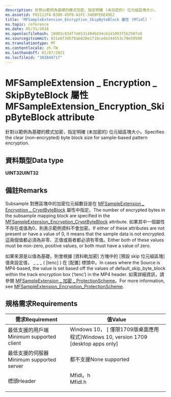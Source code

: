 ```yaml
---
description: 針對以範例為基礎的模式加密，指定明確 (未加密的) 位元組區塊大小。
ms.assetid: F65112FA-B380-45F8-A1FC-3408FE6E49E2
title: 'MFSampleExtension_Encryption_SkipByteBlock 屬性 (Mfidl) '
ms.topic: reference
ms.date: 05/31/2018
ms.openlocfilehash: 18003c03df7e65314846d34cb1d1093f5b2507a9
ms.sourcegitcommit: 831e8f3db78ab820e1710cede244553c70e50500
ms.translationtype: MT
ms.contentlocale: zh-TW
ms.lasthandoff: 01/07/2021
ms.locfileid: "103848717"
---
```

# <a name="mfsampleextension_encryption_skipbyteblock-attribute"></a><span data-ttu-id="061d1-103">MFSampleExtension \_ Encryption \_ SkipByteBlock 屬性</span><span class="sxs-lookup"><span data-stu-id="061d1-103">MFSampleExtension\_Encryption\_SkipByteBlock attribute</span></span>

<span data-ttu-id="061d1-104">針對以範例為基礎的模式加密，指定明確 (未加密的) 位元組區塊大小。</span><span class="sxs-lookup"><span data-stu-id="061d1-104">Specifies the clear (non-encrypted) byte block size for sample-based pattern encryption.</span></span>

## <a name="data-type"></a><span data-ttu-id="061d1-105">資料類型</span><span class="sxs-lookup"><span data-stu-id="061d1-105">Data type</span></span>

<span data-ttu-id="061d1-106">**UINT32**</span><span class="sxs-lookup"><span data-stu-id="061d1-106">**UINT32**</span></span>

## <a name="remarks"></a><span data-ttu-id="061d1-107">備註</span><span class="sxs-lookup"><span data-stu-id="061d1-107">Remarks</span></span>

<span data-ttu-id="061d1-108">Subsample 對應區塊中的加密位元組數目是在 [MFSampleExtension \_ Encryption \_ CryptByteBlock](mfsampleextension-encryption-cryptbyteblock.md) 屬性中指定。</span><span class="sxs-lookup"><span data-stu-id="061d1-108">The number of encrypted bytes in the subsample mapping block are specified in the [MFSampleExtension\_Encryption\_CryptByteBlock](mfsampleextension-encryption-cryptbyteblock.md) attribute.</span></span> <span data-ttu-id="061d1-109">如果其中一個屬性不存在或值為0，則表示範例資料不會加密。</span><span class="sxs-lookup"><span data-stu-id="061d1-109">If either of these attributes are not present or have a value of 0, it means that the sample data is not encrypted.</span></span> <span data-ttu-id="061d1-110">這兩個值都必須為非零、正值或兩者都必須有零值。</span><span class="sxs-lookup"><span data-stu-id="061d1-110">Either both of these values must be non-zero, positive values, or both must have a value of zero.</span></span>

<span data-ttu-id="061d1-111">如果來源是以值為基礎，則會根據 [資料軌加密] 方塊中的 [預設 skip 位元組區塊] 值來設定值， \_ \_ \_ ( [tenc] ) 在 [配置] 標頭中。</span><span class="sxs-lookup"><span data-stu-id="061d1-111">In cases where the Source is MP4-based, the value is set based off the values of default\_skip\_byte\_block within the track encryption box (‘tenc’) in the MP4 header.</span></span> <span data-ttu-id="061d1-112">如需詳細資訊，請參閱 [MFSampleExtension \_ 加密 \_ ProtectionScheme](mfsampleextension-encryption-protectionscheme.md)。</span><span class="sxs-lookup"><span data-stu-id="061d1-112">For more information, see [MFSampleExtension\_Encryption\_ProtectionScheme](mfsampleextension-encryption-protectionscheme.md).</span></span>

## <a name="requirements"></a><span data-ttu-id="061d1-113">規格需求</span><span class="sxs-lookup"><span data-stu-id="061d1-113">Requirements</span></span>



| <span data-ttu-id="061d1-114">需求</span><span class="sxs-lookup"><span data-stu-id="061d1-114">Requirement</span></span> | <span data-ttu-id="061d1-115">值</span><span class="sxs-lookup"><span data-stu-id="061d1-115">Value</span></span> |
|-------------------------------------|------------------------------------------------------------------------------------|
| <span data-ttu-id="061d1-116">最低支援的用戶端</span><span class="sxs-lookup"><span data-stu-id="061d1-116">Minimum supported client</span></span><br/> | <span data-ttu-id="061d1-117">Windows 10， \[ 僅限1709版桌面應用程式\]</span><span class="sxs-lookup"><span data-stu-id="061d1-117">Windows 10, version 1709 \[desktop apps only\]</span></span><br/>                          |
| <span data-ttu-id="061d1-118">最低支援的伺服器</span><span class="sxs-lookup"><span data-stu-id="061d1-118">Minimum supported server</span></span><br/> | <span data-ttu-id="061d1-119">都不支援</span><span class="sxs-lookup"><span data-stu-id="061d1-119">None supported</span></span><br/>                                                          |
| <span data-ttu-id="061d1-120">標頭</span><span class="sxs-lookup"><span data-stu-id="061d1-120">Header</span></span><br/>                   | <dl> <span data-ttu-id="061d1-121"><dt>Mfidl。h</dt></span><span class="sxs-lookup"><span data-stu-id="061d1-121"><dt>Mfidl.h</dt></span></span> </dl> |



 

 




